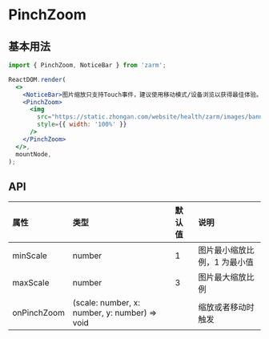 # PinchZoom

## 基本用法

```jsx
import { PinchZoom, NoticeBar } from 'zarm';

ReactDOM.render(
  <>
    <NoticeBar>图片缩放只支持Touch事件，建议使用移动模式/设备浏览以获得最佳体验。</NoticeBar>
    <PinchZoom>
      <img
        src="https://static.zhongan.com/website/health/zarm/images/banners/1.png"
        style={{ width: '100%' }}
      />
    </PinchZoom>
  </>,
  mountNode,
);
```

## API

| 属性        | 类型                                          | 默认值 | 说明                         |
| :---------- | :-------------------------------------------- | :----- | :--------------------------- |
| minScale    | number                                        | 1      | 图片最小缩放比例，1 为最小值 |
| maxScale    | number                                        | 3      | 图片最大缩放比例             |
| onPinchZoom | (scale: number, x: number, y: number) => void |        | 缩放或者移动时触发           |
